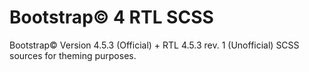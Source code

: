 # Bootstrap&copy; 4 RTL SCSS
Bootstrap&copy; Version 4.5.3 (Official) + RTL 4.5.3 rev. 1 (Unofficial) SCSS sources for theming purposes.